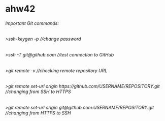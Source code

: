 # ahw42

<h6>Important Git commands:</h6>

<h6>>ssh-keygen -p 								//change password</h6>
<h6>>ssh -T git@github.com 						//test connection to GitHub</h6>
<h6>>git remote -v								//checking remote repository URL</h6>

<h6>>git remote set-url origin https://github.com/USERNAME/REPOSITORY.git	//changing from SSH to HTTPS</h6>
<h6>>git remote set-url origin git@github.com:USERNAME/REPOSITORY.git		//changing from HTTPS to SSH</h6>